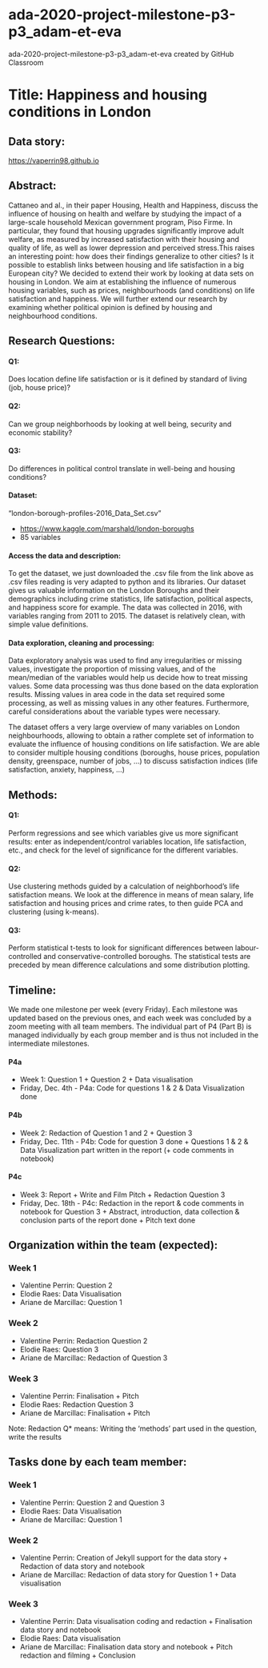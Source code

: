 # ada-2020-project-milestone-p3-p3_adam-et-eva
ada-2020-project-milestone-p3-p3_adam-et-eva created by GitHub Classroom

# Title: Happiness and housing conditions in London

## Data story:

https://vaperrin98.github.io 

## Abstract:
Cattaneo and al., in their paper Housing, Health and Happiness, discuss the influence of housing on health and welfare by studying the impact of a large-scale household Mexican government program, Piso Firme. In particular, they found that housing upgrades significantly improve adult welfare, as measured by increased satisfaction with their housing and quality of life, as well as lower depression and perceived stress.This raises an interesting point: how does their findings generalize to other cities? Is it possible to establish links between housing and life satisfaction in a big European city? We decided to extend their work by looking at data sets on housing in London. We aim at establishing the influence of numerous housing variables, such as prices, neighbourhoods (and conditions) on life satisfaction and happiness. We will further extend our research by examining whether political opinion is defined by housing and neighbourhood conditions.

## Research Questions: 
#### Q1: 
Does location define life satisfaction or is it defined by standard of living (job, house price)?
#### Q2: 
Can we group neighborhoods by looking at well being, security and economic stability? 
#### Q3: 
Do differences in political control translate in well-being and housing conditions? 

#### Dataset:
“london-borough-profiles-2016_Data_Set.csv”
- https://www.kaggle.com/marshald/london-boroughs 
- 85 variables

#### Access the data and description:
To get the dataset, we just downloaded the .csv file from the link above as .csv files reading is very adapted to python and its libraries.
Our dataset gives us valuable information on the London Boroughs and their demographics including crime statistics, life satisfaction, political aspects, and happiness score for example. The data was collected in 2016, with variables ranging from 2011 to 2015.
The dataset is relatively clean, with simple value definitions.

#### Data exploration, cleaning and processing:
Data exploratory analysis was used to find any irregularities or missing values, investigate the proportion of missing values, and of the mean/median of the variables would help us decide how to treat missing values. Some data processing was thus done based on the data exploration results. Missing values in area code in the data set required some processing, as well as missing values in any other features. Furthermore, careful considerations about the variable types were necessary.

The dataset offers a very large overview of many variables on London neighbourhoods, allowing to obtain a rather complete set of information to evaluate the influence of housing conditions on life satisfaction.  We are able to consider multiple housing conditions (boroughs, house prices, population density, greenspace, number of jobs, ...) to discuss satisfaction indices (life satisfaction, anxiety, happiness, …)

## Methods:
#### Q1: 
Perform regressions and see which variables give us more significant results: enter as independent/control variables location, life satisfaction, etc., and check for the level of significance for the different variables.

#### Q2: 
Use clustering methods guided by a calculation of neighborhood’s life satisfaction means. We look at the difference in means of mean salary, life satisfaction and housing prices and crime rates, to then guide PCA and clustering (using k-means).

#### Q3: 
Perform statistical t-tests to look for significant differences between labour-controlled and conservative-controlled boroughs. The statistical tests are preceded by mean difference calculations and some distribution plotting.

## Timeline:
We made one milestone per week (every Friday). Each milestone was updated based on the previous ones, and each week was concluded by a zoom meeting with all team members.
The individual part of P4 (Part B) is managed individually by each group member and is thus not included in the intermediate milestones.

#### P4a
- Week 1: Question 1 + Question 2 + Data visualisation
- Friday, Dec. 4th - P4a: Code for questions 1 & 2 & Data Visualization done

#### P4b
- Week 2: Redaction of Question 1 and 2 + Question 3
- Friday, Dec. 11th - P4b: Code for question 3 done + Questions 1 & 2 & Data Visualization part written in the report (+ code comments in notebook)

#### P4c
- Week 3: Report + Write and Film Pitch + Redaction Question 3
- Friday, Dec. 18th - P4c: Redaction in the report & code comments in notebook for Question 3 + Abstract, introduction, data collection & conclusion parts of the report done + Pitch text done

## Organization within the team (expected):
### Week 1
- Valentine Perrin: Question 2
- Elodie Raes: Data Visualisation
- Ariane de Marcillac: Question 1

### Week 2
- Valentine Perrin: Redaction Question 2
- Elodie Raes: Question 3
- Ariane de Marcillac: Redaction of Question 3

### Week 3
- Valentine Perrin: Finalisation + Pitch
- Elodie Raes: Redaction Question 3
- Ariane de Marcillac: Finalisation + Pitch

Note: Redaction Q* means: Writing the ‘methods’ part used in the question, write the results

## Tasks done by each team member:
### Week 1
- Valentine Perrin: Question 2 and Question 3
- Elodie Raes: Data Visualisation
- Ariane de Marcillac: Question 1

### Week 2
- Valentine Perrin: Creation of Jekyll support for the data story + Redaction of data story and notebook 
- Ariane de Marcillac: Redaction of data story for Question 1 + Data visualisation

### Week 3
- Valentine Perrin: Data visualisation coding and redaction + Finalisation data story and notebook
- Elodie Raes: Data visualisation
- Ariane de Marcillac: Finalisation data story and notebook + Pitch redaction and filming + Conclusion

